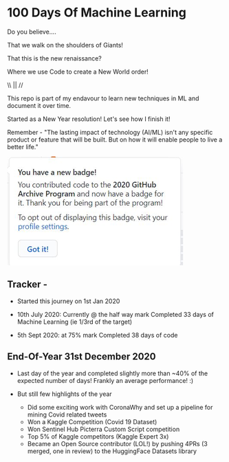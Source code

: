 # 100 Days Of Machine Learning

Do you believe....

That we walk on the shoulders of Giants!

That this is the new renaissance? 

Where we use Code to create a New World order! 

\\\ || //

This repo is part of my endavour to learn new techniques in ML and document it over time. 

Started as a New Year resolution! Let's see how I finish it!  

Remember - "The lasting impact of technology (AI/ML) isn't any specific product or feature that will be built. But on how it will enable people to live a better life."

![arctic screenshot](https://github.com/skyprince999/100-Days-Of-ML/blob/master/Arctic_Code_Vault.JPG)



## Tracker - 

- Started this journey on 1st Jan 2020 
 
- 10th July 2020: Currently @ the half way mark
  Completed 33 days of Machine Learning (ie 1/3rd of the target)

- 5th Sept 2020: at 75% mark
  Completed 38 days of code 
  
## End-Of-Year 31st December 2020 

- Last day of the year and completed slightly more than ~40% of the expected number of days! Frankly an average performance! :)

- But still few highlights of the year
   + Did some exciting work with CoronaWhy and set up a pipeline for mining Covid related tweets 
   + Won a Kaggle Competition (Covid 19 Dataset)
   + Won Sentinel Hub Picterra Custom Script competition
   + Top 5% of Kaggle competitors (Kaggle Expert 3x) 
   + Became an Open Source contributor (LOL!) by pushing 4PRs (3 merged, one in review) to the HuggingFace Datasets library 
   
